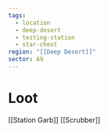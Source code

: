 ```yaml
---
tags:
  - location
  - deep-desert
  - testing-station
  - star-chest
region: "[[Deep Desert]]"
sector: A9
---
```

# Loot
[[Station Garb]]
[[Scrubber]]
